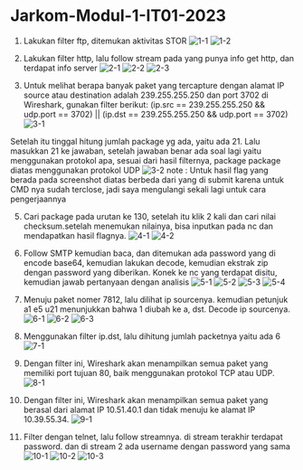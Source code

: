 # Jarkom-Modul-1-IT01-2023
1. Lakukan filter ftp, ditemukan aktivitas STOR
![1-1](https://github.com/Koro129/Jarkom-Modul-1-IT01-2023/blob/main/screenshot/1-1.jpg)
![1-2](https://github.com/Koro129/Jarkom-Modul-1-IT01-2023/blob/main/screenshot/no1%20terminal.jpg)

2. Lakukan filter http, lalu follow stream pada yang punya info get http, dan terdapat info server
![2-1](https://github.com/Koro129/Jarkom-Modul-1-IT01-2023/blob/main/screenshot/2-1.jpg)
![2-2](https://github.com/Koro129/Jarkom-Modul-1-IT01-2023/blob/main/screenshot/2-2.jpg)
![2-3](https://github.com/Koro129/Jarkom-Modul-1-IT01-2023/blob/main/screenshot/no2%20terminal.jpg)

3. Untuk melihat berapa banyak paket yang tercapture dengan alamat IP source atau destination adalah 239.255.255.250 dan port 3702 di Wireshark, gunakan filter berikut:
(ip.src == 239.255.255.250 && udp.port == 3702) || (ip.dst == 239.255.255.250 && udp.port == 3702)
![3-1](https://github.com/Koro129/Jarkom-Modul-1-IT01-2023/blob/main/screenshot/3.png)

Setelah itu tinggal hitung jumlah package yg ada, yaitu ada 21. Lalu masukkan 21 ke jawaban, setelah jawaban benar ada soal lagi yaitu menggunakan protokol apa, sesuai dari hasil filternya, package package diatas menggunakan protokol UDP
![3-2](https://github.com/Koro129/Jarkom-Modul-1-IT01-2023/blob/main/screenshot/3%20terminal.png)
note : Untuk hasil flag yang berada pada screenshot diatas berbeda dari yang di submit karena untuk CMD nya sudah terclose, jadi saya mengulangi sekali lagi untuk cara pengerjaannya

5. Cari package pada urutan ke 130, setelah itu klik 2 kali dan cari nilai checksum.setelah menemukan nilainya, bisa inputkan pada nc dan mendapatkan hasil flagnya.
![4-1](https://github.com/Koro129/Jarkom-Modul-1-IT01-2023/blob/main/screenshot/4.png)
![4-2](https://github.com/Koro129/Jarkom-Modul-1-IT01-2023/blob/main/screenshot/4%20terminal.png)

6. Follow SMTP kemudian baca, dan ditemukan ada password yang di encode base64, kemudian lakukan decode, kemudian ekstrak zip dengan password yang diberikan. Konek ke nc yang terdapat disitu, kemudian jawab pertanyaan dengan analisis
![5-1](https://github.com/Koro129/Jarkom-Modul-1-IT01-2023/blob/main/screenshot/5-1.jpg)
![5-2](https://github.com/Koro129/Jarkom-Modul-1-IT01-2023/blob/main/screenshot/5-2.jpg)
![5-3](https://github.com/Koro129/Jarkom-Modul-1-IT01-2023/blob/main/screenshot/5-3.jpg)
![5-4](https://github.com/Koro129/Jarkom-Modul-1-IT01-2023/blob/main/screenshot/no5%20terminal.jpg)

7. Menuju paket nomer 7812, lalu dilihat ip sourcenya. kemudian petunjuk a1 e5 u21 menunjukkan bahwa 1 diubah ke a, dst. Decode ip sourcenya.
![6-1](https://github.com/Koro129/Jarkom-Modul-1-IT01-2023/blob/main/screenshot/6-1.jpg)
![6-2](https://github.com/Koro129/Jarkom-Modul-1-IT01-2023/blob/main/screenshot/6-2.jpg)
![6-3](https://github.com/Koro129/Jarkom-Modul-1-IT01-2023/blob/main/screenshot/no6%20terminal.jpg)

8. Menggunakan filter ip.dst, lalu dihitung jumlah packetnya yaitu ada 6
![7-1](https://github.com/Koro129/Jarkom-Modul-1-IT01-2023/blob/main/screenshot/7.jpg)

9. Dengan filter ini, Wireshark akan menampilkan semua paket yang memiliki port tujuan 80, baik menggunakan protokol TCP atau UDP.
![8-1](https://github.com/Koro129/Jarkom-Modul-1-IT01-2023/blob/main/screenshot/8%20terminal.png)

10. Dengan filter ini, Wireshark akan menampilkan semua paket yang berasal dari alamat IP 10.51.40.1 dan tidak menuju ke alamat IP 10.39.55.34.
![9-1](https://github.com/Koro129/Jarkom-Modul-1-IT01-2023/blob/main/screenshot/9%20terminal.png)

11. Filter dengan telnet, lalu follow streamnya. di stream terakhir terdapat password. dan di stream 2 ada username dengan password yang sama
![10-1](https://github.com/Koro129/Jarkom-Modul-1-IT01-2023/blob/main/screenshot/10-1.jpg)
![10-2](https://github.com/Koro129/Jarkom-Modul-1-IT01-2023/blob/main/screenshot/10-2.jpg)
![10-3](https://github.com/Koro129/Jarkom-Modul-1-IT01-2023/blob/main/screenshot/no10%20terminal.jpg)
